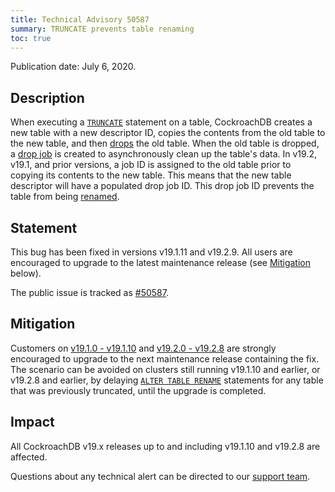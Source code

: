 ```yaml
---
title: Technical Advisory 50587
summary: TRUNCATE prevents table renaming
toc: true
---
```


Publication date: July 6, 2020.

## Description

When executing a [`TRUNCATE`](../{{site.versions["stable"]}}/truncate.html) statement on a table, CockroachDB creates a new table with a new descriptor ID, copies the contents from the old table to the new table, and then [drops](../{{site.versions["stable"]}}/drop-table.html) the old table. When the old table is dropped, a [drop job](../{{site.versions["stable"]}}/online-schema-changes.html) is created to asynchronously clean up the table's data. In v19.2, v19.1, and prior versions, a job ID is assigned to the old table prior to copying its contents to the new table. This means that the new table descriptor will have a populated drop job ID. This drop job ID prevents the table from being [renamed](../{{site.versions["stable"]}}/rename-table.html).

## Statement

This bug has been fixed in versions v19.1.11 and v19.2.9. All users are encouraged to upgrade to the latest maintenance release (see [Mitigation](#mitigation) below).

The public issue is tracked as [#50587](https://github.com/cockroachdb/cockroach/issues/50587).

## Mitigation

Customers on [v19.1.0 - v19.1.10](../v19.1/upgrade-cockroach-version.html) and [v19.2.0 - v19.2.8](../v19.2/upgrade-cockroach-version.html) are strongly encouraged to upgrade to the next maintenance release containing the fix. The scenario can be avoided on clusters still running v19.1.10 and earlier, or v19.2.8 and earlier, by delaying [`ALTER TABLE RENAME`](https://www.cockroachlabs.com/docs/v20.1/rename-table.html) statements for any table that was previously truncated, until the upgrade is completed.

## Impact

All CockroachDB v19.x releases up to and including v19.1.10 and v19.2.8 are affected.

Questions about any technical alert can be directed to our [support team](https://support.cockroachlabs.com/).
